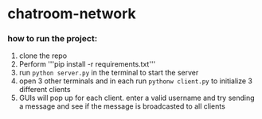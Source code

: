 # chatroom-network


### how to run the project:

1. clone the repo
2. Perform '''pip install -r requirements.txt'''
3. run `python server.py` in the terminal to start the server
4. open 3 other terminals and in each run `pythonw client.py` to initialize 3 different clients
5. GUIs will pop up for each client. enter a valid username and try sending a message and see if the message is broadcasted to all clients

